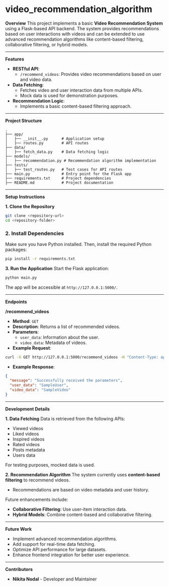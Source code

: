 # video_recommendation_algorithm

**Overview**
This project implements a basic **Video Recommendation System** using a Flask-based API backend. The system provides recommendations based on user interactions with videos and can be extended to use advanced recommendation algorithms like content-based filtering, collaborative filtering, or hybrid models.

--------------

**Features**
- **RESTful API**: 
  - `/recommend_videos`: Provides video recommendations based on user and video data.
- **Data Fetching**:
  - Fetches video and user interaction data from multiple APIs.
  - Mock data is used for demonstration purposes.
- **Recommendation Logic**:
  - Implements a basic content-based filtering approach.

--------------

**Project Structure**
```
.
├── app/
│   ├── __init__.py      # Application setup
│   ├── routes.py        # API routes
├── data/
│   ├── fetch_data.py    # Data fetching logic
├── models/
│   ├── recommendation.py # Recommendation algorithm implementation
├── tests/
│   ├── test_routes.py   # Test cases for API routes
├── main.py              # Entry point for the Flask app
├── requirements.txt     # Project dependencies
├── README.md            # Project documentation
```

-------------

**Setup Instructions**

**1. Clone the Repository**
```bash
git clone <repository-url>
cd <repository-folder>
```

### **2. Install Dependencies**
Make sure you have Python installed. Then, install the required Python packages:
```bash
pip install -r requirements.txt
```

**3. Run the Application**
Start the Flask application:
```bash
python main.py
```
The app will be accessible at `http://127.0.0.1:5000/`.

---

**Endpoints**

**/recommend_videos**
- **Method**: `GET`
- **Description**: Returns a list of recommended videos.
- **Parameters**: 
  - `user_data`: Information about the user.
  - `video_data`: Metadata of videos.
- **Example Request**:
```bash
curl -X GET http://127.0.0.1:5000/recommend_videos -H "Content-Type: application/json" -d '{"user_data":"SampleUser", "video_data":"SampleVideo"}'
```
- **Example Response**:
```json
{
  "message": "Successfully received the parameters",
  "user_data": "SampleUser",
  "video_data": "SampleVideo"
}
```

--------------

**Development Details**

**1. Data Fetching**
Data is retrieved from the following APIs:
- Viewed videos
- Liked videos
- Inspired videos
- Rated videos
- Posts metadata
- Users data

For testing purposes, mocked data is used.

**2. Recommendation Algorithm**
The system currently uses **content-based filtering** to recommend videos. 
- Recommendations are based on video metadata and user history.

Future enhancements include:
- **Collaborative Filtering**: Use user-item interaction data.
- **Hybrid Models**: Combine content-based and collaborative filtering.

-----------------

**Future Work**
- Implement advanced recommendation algorithms.
- Add support for real-time data fetching.
- Optimize API performance for large datasets.
- Enhance frontend integration for better user experience.

----------------

**Contributors**
- **Nikita Nodal** - Developer and Maintainer
